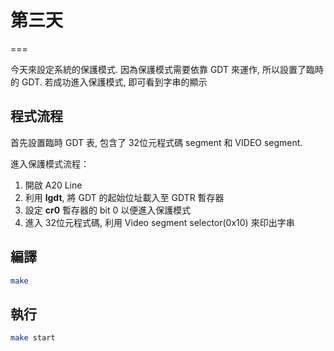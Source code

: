 # 第三天
===

今天來設定系統的保護模式. 因為保護模式需要依靠 GDT 來運作, 所以設置了臨時的 GDT.
若成功進入保護模式, 即可看到字串的顯示   

## 程式流程

首先設置臨時 GDT 表, 包含了 32位元程式碼 segment 和 VIDEO segment.

進入保護模式流程：
1. 開啟 A20 Line
2. 利用 **lgdt**, 將 GDT 的起始位址載入至 GDTR 暫存器
3. 設定 **cr0** 暫存器的 bit 0 以便進入保護模式
4. 進入 32位元程式碼, 利用 Video segment selector(0x10) 來印出字串

## 編譯
```bash
make
```

## 執行
```bash
make start
```
